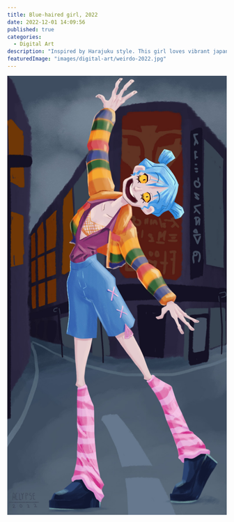 ```yaml
---
title: Blue-haired girl, 2022
date: 2022-12-01 14:09:56
published: true
categories:
  - Digital Art
description: "Inspired by Harajuku style. This girl loves vibrant japanese street style and that's how she demonstrates her craziness."
featuredImage: "images/digital-art/weirdo-2022.jpg"
---
```


![Blue-haired girl](images/digital-art/weirdo-2022.jpg)
